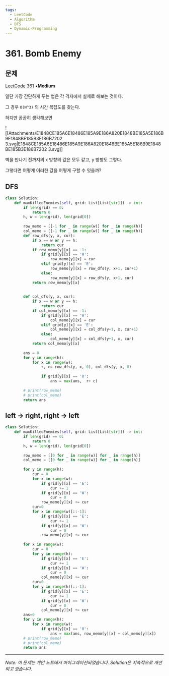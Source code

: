```yaml
---
tags:
  - LeetCode
  - Algorithm
  - DFS
  - Dynamic-Programming
---
```


# 361. Bomb Enemy

## 문제

[LeetCode 361](https://leetcode.com/problems/bomb-enemy/) •**Medium**

일단 가장 간단하게 푸는 법은 각 격자에서 실제로 해보는 것이다.

그 경우 `O(N^3)` 의 시간 복잡도를 갖는다.

하지만 곰곰히 생각해보면

![[Attachments/E1848CE185A6E18486E185A9E186A820E1848BE185A5E186B9E1848BE185B3E186B7202 3.svg|E1848CE185A6E18486E185A9E186A820E1848BE185A5E186B9E1848BE185B3E186B7202 3.svg]]

벽을 만나기 전까지의 x 방향의 값은 모두 같고, y 방향도 그렇다.

그렇다면 어떻게 이러한 값을 어떻게 구할 수 잇을까?

## DFS

```python
class Solution:
    def maxKilledEnemies(self, grid: List[List[str]]) -> int:
        if len(grid) == 0:
            return 0
        h, w = len(grid), len(grid[0])
        
        row_memo = [[-1 for _ in range(w)] for _ in range(h)]
        col_memo = [[-1 for _ in range(w)] for _ in range(h)]
        def row_dfs(y, x, cur):
            if x == w or y == h:
                return cur
            if row_memo[y][x] == -1:
                if grid[y][x] == 'W':
                    row_memo[y][x] = cur
                elif grid[y][x] == 'E':
                    row_memo[y][x] = row_dfs(y, x+1, cur+1)
                else:
                    row_memo[y][x] = row_dfs(y, x+1, cur)
            return row_memo[y][x]
            
        
        def col_dfs(y, x, cur):
            if x == w or y == h:
                return cur
            if col_memo[y][x] == -1:
                if grid[y][x] == 'W':
                    col_memo[y][x] = cur
                elif grid[y][x] == 'E':
                    col_memo[y][x] = col_dfs(y+1, x, cur+1)
                else:
                    col_memo[y][x] = col_dfs(y+1, x, cur)
            return col_memo[y][x]
        
        ans = 0
        for y in range(h):
            for x in range(w):
                r, c= row_dfs(y, x, 0), col_dfs(y, x, 0)
                
                if grid[y][x] == '0':
                    ans = max(ans,  r+ c)
                
        # print(row_memo)
        # print(col_memo)
        return ans
```

## left → right, right → left

```python
class Solution:
    def maxKilledEnemies(self, grid: List[List[str]]) -> int:
        if len(grid) == 0:
            return 0
        h, w = len(grid), len(grid[0])
        
        row_memo = [[0 for _ in range(w)] for _ in range(h)]
        col_memo = [[0 for _ in range(w)] for _ in range(h)]
        
        for y in range(h):
            cur = 0
            for x in range(w):
                if grid[y][x] == 'E':
                    cur += 1
                if grid[y][x] == 'W':
                    cur = 0
                row_memo[y][x] += cur
            cur=0
            for x in range(w)[::-1]:
                if grid[y][x] == 'E':
                    cur += 1
                if grid[y][x] == 'W':
                    cur = 0
                row_memo[y][x] += cur
            
        for x in range(w):
            cur = 0
            for y in range(h):
                if grid[y][x] == 'E':
                    cur += 1
                if grid[y][x] == 'W':
                    cur = 0
                col_memo[y][x] += cur
            cur=0
            for y in range(h)[::-1]:
                if grid[y][x] == 'E':
                    cur += 1
                if grid[y][x] == 'W':
                    cur = 0
                col_memo[y][x] += cur
        ans=0
        for y in range(h):
            for x in range(w):
                if grid[y][x] == '0':
                    ans = max(ans, row_memo[y][x] + col_memo[y][x])
        # print(row_memo)
        # print(col_memo)
        return ans
```

---

*Note: 이 문제는 개인 노트에서 마이그레이션되었습니다. Solution은 지속적으로 개선되고 있습니다.*
